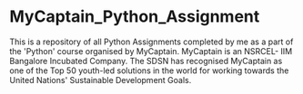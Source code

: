 # MyCaptain_Python_Assignment
This is a repository of all Python Assignments completed by me as a part of the 'Python' course organised by MyCaptain. 
MyCaptain is an NSRCEL- IIM Bangalore Incubated Company. The SDSN has recognised MyCaptain as one of the Top 50 youth-led solutions in the world for working towards the United Nations' Sustainable Development Goals.
